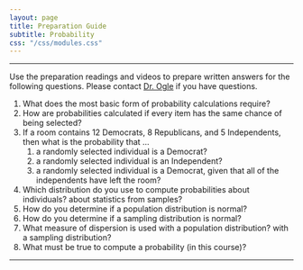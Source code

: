 ```yaml
---
layout: page
title: Preparation Guide
subtitle: Probability
css: "/css/modules.css"
---
```


----

<div class="alert alert-warning">
Use the preparation readings and videos to prepare written answers for the following questions. Please contact <a href="mailto:dogle@northland.edu">Dr. Ogle</a> if you have questions.
</div>

1. What does the most basic form of probability calculations require?
1. How are probabilities calculated if every item has the same chance of being selected?
1. If a room contains 12 Democrats, 8 Republicans, and 5 Independents, then what is the probability that ...
    1. a randomly selected individual is a Democrat?
    1. a randomly selected individual is an Independent?
    1. a randomly selected individual is a Democrat, given that all of the independents have left the room?
1. Which distribution do you use to compute probabilities about individuals? about statistics from samples?
1. How do you determine if a population distribution is normal?
1. How do you determine if a sampling distribution is normal?
1. What measure of dispersion is used with a population distribution? with a sampling distribution?
1. What must be true to compute a probability (in this course)?

----
